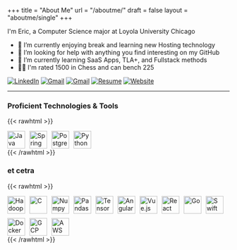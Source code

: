 +++
title = "About Me"
url = "/aboutme/"
draft = false
layout = "aboutme/single"
+++

I'm Eric, a Computer Science major at Loyola University Chicago

- 🔭 I’m currently enjoying break and learning new Hosting technology
- 🤔 I’m looking for help with anything you find interesting on my GitHub
- 🌱 I’m currently learning SaaS Apps, TLA+, and Fullstack methods
- 🏋️‍♂️ I'm rated 1500 in Chess and can bench 225

[![LinkedIn](https://img.shields.io/badge/LinkedIn-blue?logo=linkedin&logoColor=white)](https://linkedin.com/in/ericspencer00)
[![Gmail](https://img.shields.io/badge/Gmail-ericspencer1450@gmail.com-red?logo=gmail&logoColor=white)](mailto:ericspencer1450@gmail.com)
[![Gmail](https://img.shields.io/badge/Gmail-espencer2@luc.edu-red?logo=gmail&logoColor=white)](mailto:espencer2@luc.edu)
[![Resume](https://img.shields.io/badge/Resume-PDF-blue?logo=adobeacrobatreader&logoColor=white)](https://ericspencer00.github.io/resume/)
[![Website](https://img.shields.io/badge/Website-ericspencer00.github.io-0A66C2?logo=githubpages&logoColor=white)](https://EricSpencer00.github.io)

---

### Proficient Technologies & Tools

{{< rawhtml >}}
<div style="display: flex; flex-wrap: wrap; gap: 10px; align-items: center;">
  <img height="40" src="https://raw.githubusercontent.com/marwin1991/profile-technology-icons/refs/heads/main/icons/java.png" alt="Java" /> <img height="40" src="https://raw.githubusercontent.com/marwin1991/profile-technology-icons/refs/heads/main/icons/spring_boot.png" alt="Spring Boot" /> <img height="40" src="https://raw.githubusercontent.com/marwin1991/profile-technology-icons/refs/heads/main/icons/postgresql.png" alt="Postgresql" /> <img height="40" src="https://raw.githubusercontent.com/marwin1991/profile-technology-icons/refs/heads/main/icons/python.png" alt="Python" />
</div>
{{< /rawhtml >}}


### et cetra
{{< rawhtml >}}
<div style="display: flex; flex-wrap: wrap; gap: 10px; align-items: center;">
  <img height="40" src="https://raw.githubusercontent.com/marwin1991/profile-technology-icons/refs/heads/main/icons/hadoop.png" alt="Hadoop" />
  <img height="40" src="https://raw.githubusercontent.com/marwin1991/profile-technology-icons/refs/heads/main/icons/c.png" alt="C" />
  <img height="40" src="https://raw.githubusercontent.com/marwin1991/profile-technology-icons/refs/heads/main/icons/numpy.png" alt="Numpy" />
  <img height="40" src="https://raw.githubusercontent.com/marwin1991/profile-technology-icons/refs/heads/main/icons/pandas.png" alt="Pandas" />
  <img height="40" src="https://raw.githubusercontent.com/marwin1991/profile-technology-icons/refs/heads/main/icons/tensorflow.png" alt="TensorFlow" />
  <img height="40" src="https://raw.githubusercontent.com/marwin1991/profile-technology-icons/refs/heads/main/icons/angular.png" alt="Angular" />
  <img height="40" src="https://raw.githubusercontent.com/marwin1991/profile-technology-icons/refs/heads/main/icons/vue_js.png" alt="Vue.js" />
  <img height="40" src="https://raw.githubusercontent.com/marwin1991/profile-technology-icons/refs/heads/main/icons/react.png" alt="React" />
  <img height="40" src="https://raw.githubusercontent.com/marwin1991/profile-technology-icons/refs/heads/main/icons/go.png" alt="Go" />
  <img height="40" src="https://raw.githubusercontent.com/marwin1991/profile-technology-icons/refs/heads/main/icons/swift.png" alt="Swift" />
  <img height="40" src="https://raw.githubusercontent.com/marwin1991/profile-technology-icons/refs/heads/main/icons/docker.png" alt="Docker" />
  <img height="40" src="https://raw.githubusercontent.com/marwin1991/profile-technology-icons/refs/heads/main/icons/gcp.png" alt="GCP" />
  <img height="40" src="https://raw.githubusercontent.com/marwin1991/profile-technology-icons/refs/heads/main/icons/aws.png" alt="AWS" />  
</div>
{{< /rawhtml >}}



